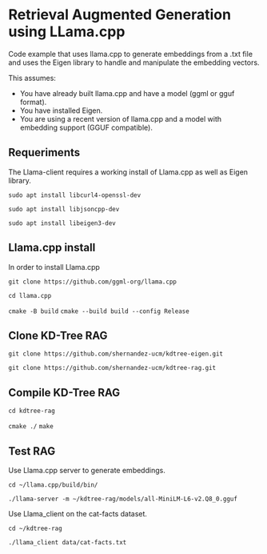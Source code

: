 # Retrieval Augmented Generation using LLama.cpp

Code example that uses llama.cpp to generate embeddings from a .txt file and uses the Eigen library to handle and manipulate the embedding vectors.

This assumes:

* You have already built llama.cpp and have a model (ggml or gguf format).
* You have installed Eigen.
* You are using a recent version of llama.cpp and a model with embedding support (GGUF compatible).

## Requeriments
The Llama-client requires a working install of Llama.cpp as well as Eigen library. 

`sudo apt install libcurl4-openssl-dev`

`sudo apt install libjsoncpp-dev`

`sudo apt install libeigen3-dev`

## Llama.cpp install
In order to install Llama.cpp 

`git clone https://github.com/ggml-org/llama.cpp`

`cd llama.cpp`

`cmake -B build`
 `cmake --build build --config Release`

## Clone KD-Tree RAG

`git clone https://github.com/shernandez-ucm/kdtree-eigen.git`

`git clone https://github.com/shernandez-ucm/kdtree-rag.git`

## Compile KD-Tree RAG

`cd kdtree-rag`

`cmake ./`
`make`

## Test RAG
Use Llama.cpp server to generate embeddings.

`cd ~/llama.cpp/build/bin/`

`./llama-server -m ~/kdtree-rag/models/all-MiniLM-L6-v2.Q8_0.gguf`

Use Llama_client on the cat-facts dataset.

`cd ~/kdtree-rag`

`./llama_client data/cat-facts.txt`
